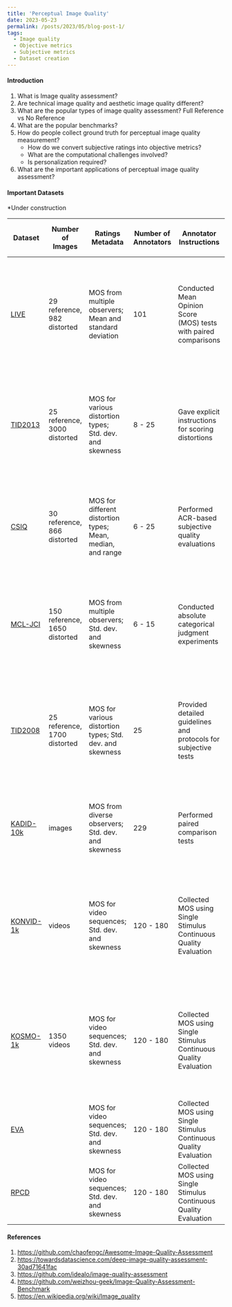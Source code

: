 ```yaml
---
title: 'Perceptual Image Quality'
date: 2023-05-23
permalink: /posts/2023/05/blog-post-1/
tags:
  - Image quality
  - Objective metrics
  - Subjective metrics
  - Dataset creation
---
```


#### Introduction

1. What is Image quality assessment?
2. Are technical image quality and aesthetic image quality different?
3. What are the popular types of image quality assessment? Full Reference vs No Reference
4. What are the popular benchmarks? 
5. How do people collect ground truth for perceptual image quality measurement?
    - How do we convert subjective ratings into objective metrics? 
    - What are the computational challenges involved?
    - Is personalization required? 
6. What are the important applications of perceptual image quality assessment?


#### Important Datasets


*Under construction 

| Dataset           | Number of Images | Ratings Metadata                                  | Number of Annotators | Annotator Instructions                                            | License Information                                  | Description and Creation Process                                                                                        |
|-------------------|------------------|--------------------------------------------------|----------------------|-------------------------------------------------------------------|-------------------------------------------------------|-----------------------------------------------------------------------------------------------------------------------|
| [LIVE](https://live.ece.utexas.edu/research/Quality/intro.htm)             | 29 reference,<br> 982 distorted | MOS from multiple observers;<br> Mean and standard deviation | 101                  | Conducted Mean Opinion Score (MOS) tests with paired comparisons | Not specified | Contains distorted images generated from reference images. Collected human-rated Mean Opinion Scores (MOS).         |
| [TID2013](https://www.ponomarenko.info/tid2013.htm)           | 25 reference,<br> 3000 distorted | MOS for various distortion types;<br> Std. dev. and skewness | 8 - 25               | Gave explicit instructions for scoring distortions           | Not specified | Reference and distorted images with various distortions. Collected MOS for each distortion type from observers.   |
| [CSIQ](https://qualinet.github.io/databases/image/categorical_image_quality_csiq_database/)              | 30 reference,<br> 866 distorted | MOS for different distortion types; Mean, median, and range | 6 - 25               | Performed ACR-based subjective quality evaluations          | Not specified | Reference and distorted images from different sources. MOS collected for various distortion types.                 |
| [MCL-JCI](https://mcl.usc.edu/mcl-jci-dataset/)           | 150 reference,<br> 1650 distorted | MOS from multiple observers; Std. dev. and skewness | 6 - 15               | Conducted absolute categorical judgment experiments        | Not specified | Includes reference and distorted images with diverse distortions. Collected in a controlled lab environment.      |
| [TID2008](https://www.ponomarenko.info/tid2008.htm)           | 25 reference,<br> 1700 distorted | MOS for various distortion types; Std. dev. and skewness | 25                   | Provided detailed guidelines and protocols for subjective tests | Not specified | Contains reference and distorted images with multiple distortion types. Subjective scores gathered from observers. |
| [KADID-10k](http://database.mmsp-kn.de/kadid-10k-database.html)         |  images    | MOS from diverse observers; Std. dev. and skewness | 229                  | Performed paired comparison tests                             | Creative Commons BY-NC-SA 4.0 | Large-scale database with diverse distortions. MOS collected from a variety of observers.                         |
| [KONVID-1k](http://database.mmsp-kn.de/konvid-1k-database.html)         |  videos     | MOS for video sequences; Std. dev. and skewness | 120 - 180            | Collected MOS using Single Stimulus Continuous Quality Evaluation | Not specified | Focuses on video quality. Contains video sequences with distortion types. Provides MOS for each sequence.         |
| [KOSMO-1k](http://database.mmsp-kn.de/kosmo-1k-database.html)         | 1350 videos     | MOS for video sequences; Std. dev. and skewness | 120 - 180            | Collected MOS using Single Stimulus Continuous Quality Evaluation | Not specified | Focuses on video quality. Contains video sequences with distortion types. Provides MOS for each sequence.         |
| [EVA](https://github.com/kang-gnak/eva-dataset)         |      | MOS for video sequences; Std. dev. and skewness | 120 - 180            | Collected MOS using Single Stimulus Continuous Quality Evaluation | Not specified | Explainable Visual Aesthetics |
| [RPCD](https://github.com/mediatechnologycenter/aestheval)         |      | MOS for video sequences; Std. dev. and skewness | 120 - 180            | Collected MOS using Single Stimulus Continuous Quality Evaluation | Not specified | Explainable Visual Aesthetics |


#### References
1. https://github.com/chaofengc/Awesome-Image-Quality-Assessment
2. https://towardsdatascience.com/deep-image-quality-assessment-30ad71641fac
3. https://github.com/idealo/image-quality-assessment
4. https://github.com/weizhou-geek/Image-Quality-Assessment-Benchmark
5. https://en.wikipedia.org/wiki/Image_quality




